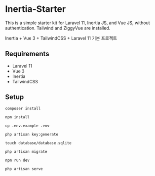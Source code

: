 # Inertia-Starter
 This is a simple starter kit for Laravel 11, Inertia JS, and Vue JS, without authentication. Tailwind and ZiggyVue are installed.

Inertia + Vue 3 + TailwindCSS + Laravel 11 기본 프로젝트

## Requirements
- Laravel 11
- Vue 3
- Inertia
- TailwindCSS

## Setup
```
composer install

npm install

cp .env.example .env

php artisan key:generate

touch database/database.sqlite

php artisan migrate

npm run dev

php artisan serve
```

